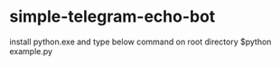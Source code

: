 # simple-telegram-echo-bot

install python.exe and type below command on root directory
$python example.py